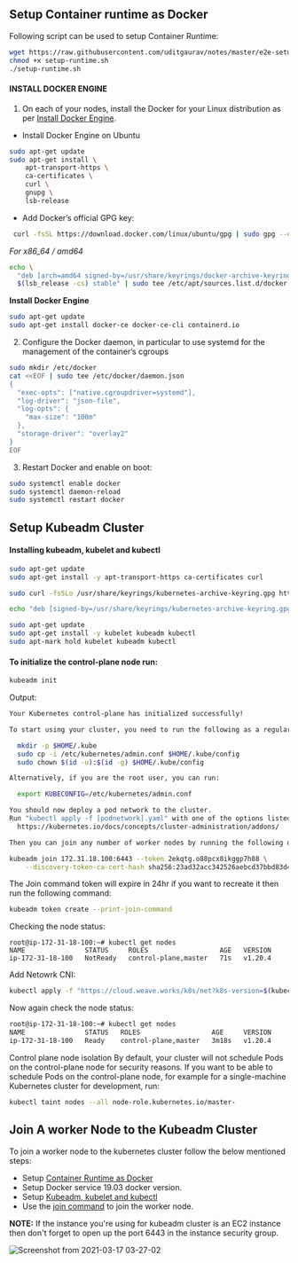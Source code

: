 ## Setup Container runtime as Docker

Following script can be used to setup Container Runtime:
```bash
wget https://raw.githubusercontent.com/uditgaurav/notes/master/e2e-setup/cluster-setup/kubeadm/setup-runtime.sh
chmod +x setup-runtime.sh
./setup-runtime.sh
```


#### INSTALL DOCKER ENGINE

1. On each of your nodes, install the Docker for your Linux distribution as per [Install Docker Engine](https://docs.docker.com/engine/install/#server).
- Install Docker Engine on Ubuntu

```bash
sudo apt-get update
sudo apt-get install \
    apt-transport-https \
    ca-certificates \
    curl \
    gnupg \
    lsb-release
```
- Add Docker’s official GPG key:

```bash
 curl -fsSL https://download.docker.com/linux/ubuntu/gpg | sudo gpg --dearmor -o /usr/share/keyrings/docker-archive-keyring.gpg
```
_For x86_64 / amd64_
```bash
echo \
  "deb [arch=amd64 signed-by=/usr/share/keyrings/docker-archive-keyring.gpg] https://download.docker.com/linux/ubuntu \
  $(lsb_release -cs) stable" | sudo tee /etc/apt/sources.list.d/docker.list > /dev/null
```

**Install Docker Engine**
```bash
sudo apt-get update
sudo apt-get install docker-ce docker-ce-cli containerd.io
```

2. Configure the Docker daemon, in particular to use systemd for the management of the container’s cgroups

```bash
sudo mkdir /etc/docker
cat <<EOF | sudo tee /etc/docker/daemon.json
{
  "exec-opts": ["native.cgroupdriver=systemd"],
  "log-driver": "json-file",
  "log-opts": {
    "max-size": "100m"
  },
  "storage-driver": "overlay2"
}
EOF
```

3. Restart Docker and enable on boot:

```bash
sudo systemctl enable docker
sudo systemctl daemon-reload
sudo systemctl restart docker
```

## Setup Kubeadm Cluster

#### Installing kubeadm, kubelet and kubectl
```bash
sudo apt-get update
sudo apt-get install -y apt-transport-https ca-certificates curl

sudo curl -fsSLo /usr/share/keyrings/kubernetes-archive-keyring.gpg https://packages.cloud.google.com/apt/doc/apt-key.gpg

echo "deb [signed-by=/usr/share/keyrings/kubernetes-archive-keyring.gpg] https://apt.kubernetes.io/ kubernetes-xenial main" | sudo tee /etc/apt/sources.list.d/kubernetes.list

sudo apt-get update
sudo apt-get install -y kubelet kubeadm kubectl
sudo apt-mark hold kubelet kubeadm kubectl
```

#### To initialize the control-plane node run:

```bash
kubeadm init 
```

Output:

```bash
Your Kubernetes control-plane has initialized successfully!

To start using your cluster, you need to run the following as a regular user:

  mkdir -p $HOME/.kube
  sudo cp -i /etc/kubernetes/admin.conf $HOME/.kube/config
  sudo chown $(id -u):$(id -g) $HOME/.kube/config

Alternatively, if you are the root user, you can run:

  export KUBECONFIG=/etc/kubernetes/admin.conf

You should now deploy a pod network to the cluster.
Run "kubectl apply -f [podnetwork].yaml" with one of the options listed at:
  https://kubernetes.io/docs/concepts/cluster-administration/addons/

Then you can join any number of worker nodes by running the following on each as root:

kubeadm join 172.31.18.100:6443 --token 2ekqtg.o88pcx8ikggp7h88 \
    --discovery-token-ca-cert-hash sha256:23ad32acc342526aebcd37bbd83d473f8b22fed3bb71677895178c77585d6167 
```

The Join command token will expire in 24hr if you want to recreate it then run the following command:
```bash
kubeadm token create --print-join-command
```


Checking the node status:

```
root@ip-172-31-18-100:~# kubectl get nodes
NAME               STATUS     ROLES                  AGE   VERSION
ip-172-31-18-100   NotReady   control-plane,master   71s   v1.20.4
```

Add Netowrk CNI:

```bash
kubectl apply -f "https://cloud.weave.works/k8s/net?k8s-version=$(kubectl version | base64 | tr -d '\n')"
```
Now again check the node status:
```bash
root@ip-172-31-18-100:~# kubectl get nodes
NAME               STATUS   ROLES                  AGE     VERSION
ip-172-31-18-100   Ready    control-plane,master   3m18s   v1.20.4
```
Control plane node isolation
By default, your cluster will not schedule Pods on the control-plane node for security reasons. 
If you want to be able to schedule Pods on the control-plane node, 
for example for a single-machine Kubernetes cluster for development, run:
```bash
kubectl taint nodes --all node-role.kubernetes.io/master-
```

## Join A worker Node to the Kubeadm Cluster

To join a worker node to the kubernetes cluster follow the below mentioned steps:

- Setup [Container Runtime as Docker](https://github.com/uditgaurav/notes/tree/master/e2e-setup/cluster-setup/kubeadm#setup-container-runtime-as-docker)
- Setup Docker service 19.03 docker version.
- Setup [Kubeadm, kubelet and kubectl](https://github.com/uditgaurav/notes/tree/master/e2e-setup/cluster-setup/kubeadm#installing-kubeadm-kubelet-and-kubectl)
- Use the [join command](https://github.com/uditgaurav/notes/tree/master/e2e-setup/cluster-setup/kubeadm#to-initialize-the-control-plane-node-run) to join the worker node.

**NOTE:** If the instance you're using for kubeadm cluster is an EC2 instance then don't forget to open up the port 6443 in the instance security group.

![Screenshot from 2021-03-17 03-27-02](https://user-images.githubusercontent.com/35391335/111385351-ae44dc00-86d0-11eb-851d-93d6c4800dbb.png)


